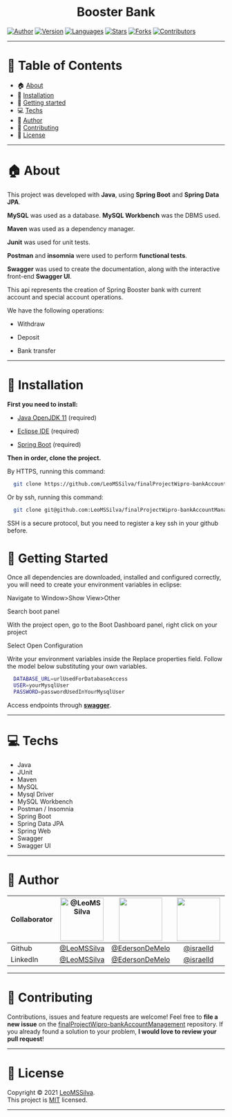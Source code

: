 <h1 align="center">Booster Bank
	<br/>
</h1>

[![Author](https://img.shields.io/badge/author-LeoMSSilva-blue?style=flat-square)](https://github.com/LeoMSSilva)
[![Version](https://img.shields.io/badge/version-1.0.0-blue.svg?cacheSeconds=2592000)](https://github.com/LeoMSSilva)
[![Languages](https://img.shields.io/github/languages/count/LeoMSSilva/finalProjectWipro-bankAccountManagement?color=blue&style=flat-square)](#)
[![Stars](https://img.shields.io/github/stars/LeoMSSilva/finalProjectWipro-bankAccountManagement?color=blue&style=flat-square)](https://github.com/LeoMSSilva/finalProjectWipro-bankAccountManagement/stargazers)
[![Forks](https://img.shields.io/github/forks/LeoMSSilva/finalProjectWipro-bankAccountManagement?color=blue&style=flat-square)](https://github.com/LeoMSSilva/finalProjectWipro-bankAccountManagement/network/members)
[![Contributors](https://img.shields.io/github/contributors/LeoMSSilva/finalProjectWipro-bankAccountManagement?color=blue&style=flat-square)](https://github.com/LeoMSSilva/finalProjectWipro-bankAccountManagement/graphs/contributors)

---

# :pushpin: Table of Contents

- :house: [About](#house-about)
- :dart: [Installation](#dart-installation)
- :rocket: [Getting started](#rocket-getting-started)
- :computer: [Techs](#computer-techs)
- :bust_in_silhouette: [Author](#bust_in_silhouette-author)
- :handshake: [Contributing](#handshake-contributing)
- :scroll: [License](#scroll-license)

---

# :house: About

This project was developed with **Java**, using **Spring Boot** and **Spring Data JPA**.

**MySQL** was used as a database. **MySQL Workbench** was the DBMS used.

**Maven** was used as a dependency manager.

**Junit** was used for unit tests.

**Postman** and **insomnia** were used to perform **functional tests**.

**Swagger** was used to create the documentation, along with the interactive front-end **Swagger UI**.

This api represents the creation of Spring Booster bank with current account and special account operations.

We have the following operations:

- Withdraw

- Deposit

- Bank transfer

---

# :dart: Installation

**First you need to install:**

- [Java OpenJDK 11](https://openjdk.java.net/projects/jdk/11) (required)

- [Eclipse IDE](https://www.eclipse.org/downloads) (required)

- [Spring Boot](https://spring.io/projects/spring-boot) (required)

**Then in order, clone the project.**

By HTTPS, running this command:

```bash
  git clone https://github.com/LeoMSSilva/finalProjectWipro-bankAccountManagement.git
```

Or by ssh, running this command:

```bash
  git clone git@github.com:LeoMSSilva/finalProjectWipro-bankAccountManagement.git
```

SSH is a secure protocol, but you need to register a key ssh in your github before.

# :rocket: Getting Started

Once all dependencies are downloaded, installed and configured correctly, you will need to create your environment variables in eclipse:

Navigate to Window>Show View>Other

Search boot panel

With the project open, go to the Boot Dashboard panel, right click on your project

Select Open Configuration

Write your environment variables inside the Replace properties field. Follow the model below substituting your own variables.

```bash
  DATABASE_URL=urlUsedForDatabaseAccess
  USER=yourMysqlUser
  PASSWORD=passwordUsedInYourMysqlUser
```

Access endpoints through **[swagger](http://localhost:8081/swagger-ui/index.html)**.

---

# :computer: Techs

- Java
- JUnit
- Maven
- MySQL
- Mysql Driver
- MySQL Workbench
- Postman / Insomnia
- Spring Boot
- Spring Data JPA
- Spring Web
- Swagger
- Swagger UI

---

# :bust_in_silhouette: Author

| Collaborator | <img src="https://github.com/LeoMSSilva.png" alt="@LeoMSSilva" width="100"/> |     <img src="https://github.com/EdersonDeMelo.png" width="100"/>     | <img src="https://github.com/israelld.png" width="100"/> |     <img src="https://github.com/jefersonfavero.png" width="100"/>      |     <img src="https://github.com/Nathybozzon.png" width="100"/>      |
| :----------- | :--------------------------------------------------------------------------: | :-------------------------------------------------------------------: | :------------------------------------------------------: | :---------------------------------------------------------------------: | :------------------------------------------------------------------: |
| Github       |                 [@LeoMSSilva](https://github.com/LeoMSSilva)                 |          [@EdersonDeMelo](https://github.com/EdersonDeMelo)           |         [@israelld](https://github.com/israelld)         |          [@jefersonfavero](https://github.com/jefersonfavero)           |            [@Nathybozzon](https://github.com/Nathybozzon)            |
| LinkedIn     |              [@LeoMSSilva](https://linkedin.com/in/LeoMSSilva)               | [@EdersonDeMelo](https://www.linkedin.com/in/ederson-machado-de-melo) | [@israelld](https://www.linkedin.com/in/israellimadias)  | [@jefersonfavero](https://www.linkedin.com/in/jeferson-favero-3a3b7ba6) | [@Nathybozzon](https://www.linkedin.com/in/nathalie-bozzon-32383256) |

---

# :handshake: Contributing

Contributions, issues and feature requests are welcome! Feel free to **file a new issue** on the [finalProjectWipro-bankAccountManagement](https://github.com/LeoMSSilva/finalProjectWipro-bankAccountManagement/issues) repository. If you already found a solution to your problem, **I would love to review your pull request**!

---

# :scroll: License

Copyright :copyright: 2021 [LeoMSSilva](https://github.com/LeoMSSilva).
<br/>
This project is [MIT](https://github.com/LeoMSSilva/finalProjectWipro-bankAccountManagement/blob/main/LICENSE) licensed.

---
